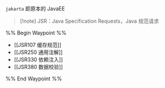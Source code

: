 `jakarta` 即原本的 JavaEE

> [!note] JSR：Java Specification Requests，Java 规范请求

%% Begin Waypoint %%
- [[JSR107 缓存规范]]
- [[JSR250 通用注解]]
- [[JSR330 依赖注入]]
- [[JSR380 数据校验]]

%% End Waypoint %%
